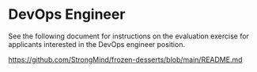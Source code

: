 # DevOps Engineer

See the following document for instructions on the evaluation exercise for applicants interested in the DevOps engineer position.

https://github.com/StrongMind/frozen-desserts/blob/main/README.md
